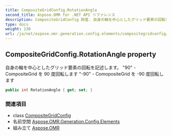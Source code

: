 ```yaml
---
title: CompositeGridConfig.RotationAngle
second_title: Aspose.OMR for .NET API リファレンス
description: CompositeGridConfig 財産. 自身の軸を中心としたグリッド要素の回転を記述します 90  CompositeGrid を 90 度回転します 90  ComopositeGrid を 90 度回転します
type: docs
weight: 130
url: /ja/net/aspose.omr.generation.config.elements/compositegridconfig/rotationangle/
---
```

## CompositeGridConfig.RotationAngle property

自身の軸を中心としたグリッド要素の回転を記述します。 "90" - CompositeGrid を 90 度回転します "-90" - ComopositeGrid を -90 度回転します

```csharp
public int RotationAngle { get; set; }
```

### 関連項目

* class [CompositeGridConfig](../)
* 名前空間 [Aspose.OMR.Generation.Config.Elements](../../compositegridconfig/)
* 組み立て [Aspose.OMR](../../../)


